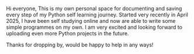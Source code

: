 Hi everyone, 
This is my own personal space for documenting and saving every step of my Python self learning journey. 
Started very recently in April 2025, I have been self studying online and now are able to write some simple programmes on my own. 
I am very excited and looking forward to uploading even more Python projects in the future. 

Thanks for dropping by, would be happy to help in any ways!
